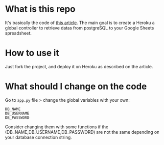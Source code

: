 # What is this repo
It's basically the code of [this article](https://data-addict.com/retrieve-datas-from-postgresql-to-google-sheets-with-heroku-for-free/).
The main goal is to create a Heroku a global controller to retrieve datas from postgreSQL to your Google Sheets spreadsheet.

# How to use it
Just fork the project, and deploy it on Heroku as described on the article.

# What should I change on the code
Go to `app.py` file > change the global variables with your own:
```
DB_NAME
DB_USERNAME
DB_PASSWORD
```

Consider changing them with some functions if the (DB_NAME,DB_USERNAME,DB_PASSWORD) are not the same depending on your database connection string.
